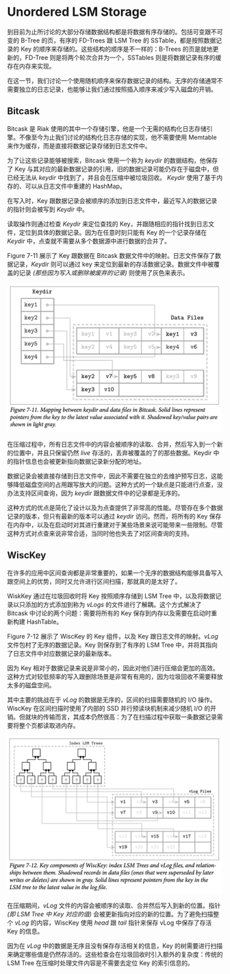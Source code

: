 # Unordered LSM Storage

到目前为止所讨论的大部分存储数据结构都是将数据有序存储的。包括可变跟不可变的 B-Tree 的页，有序的 FD-Trees 跟 LSM Tree 的 SSTable，都是按照数据记录的 Key 的顺序来存储的。这些结构的顺序是不一样的：B-Trees 的页是就地更新的，FD-Tree 则是将两个轮次合并为一个，SSTables 则是将数据记录有序的缓存在内存来实现。

在这一节，我们讨论一个使用随机顺序来保存数据记录的结构。无序的存储通常不需要独立的日志记录，也能够让我们通过按照插入顺序来减少写入磁盘的开销。

## Bitcask

Bitcask 是 Riak 使用的其中一个存储引擎，他是一个无需的结构化日志存储引擎。不像至今为止我们讨论的结构化日志存储的实现，他不需要使用 Memtable 来作为缓存，而是直接将数据记录存储到日志文件中。

为了让这些记录能够被搜索，Bitcask 使用一个称为 *keydir* 的数据结构，他保存了 Key 与其对应的最新数据记录的引用，旧的数据记录可能仍存在于磁盘中，但已经无法从 *keydir* 中找到了，并且会在压缩中被垃圾回收。 *Keydir* 使用了基于内存的、可以从日志文件中重建的 HashMap。

在写入时，Key 跟数据记录会被顺序的添加到日志文件中，最近写入的数据记录的指针则会被写到 *Keydir* 中。

读取操作则通过检查 *Keydir* 来定位查找的 Key，并跟随相应的指针找到日志文件，定位到具体的数据记录。因为在任意时刻只能有 Key 的一个记录存储在 *Keydir* 中，点查就不需要从多个数据源中进行数据的合并了。

Figure 7-11 展示了 Key 跟数据在 Bitcask 数据文件中的映射。日志文件保存了数据记录，*Keydir* 则可以通过 key 来定位到最新的存活数据记录。数据文件中被覆盖的记录 *(那些因为写入或删除被废弃的记录)* 则使用了灰色来表示。

![image-20210329214730009](chapter_7_5_unordered_lsm_storage.assets/image-20210329214730009.png)

在压缩过程中，所有日志文件中的内容会被顺序的读取、合并，然后写入到一个新的位置中，并且只保留仍然 *live* 存活的，丢弃被覆盖的了的那些数据。Keydir 中的指针信息也会被更新指向数据记录新分配的地址。

数据记录会被直接存储到日志文件中，因此不需要在独立的去维护预写日志，这能够降低磁盘空间的占用跟写放大的问题。这种方式的一个缺点是只能进行点查，没办法支持区间查询，因为 *keydir* 跟数据文件中的记录都是无序的。

这种方式的优点是简化了设计以及为点查提供了非常高的性能。尽管存在多个数据记录的版本，但只有最新的版本可以通过 *keydir* 访问。然而，将所有的 Key 保存在内存中，以及在启动时对其进行重建对于某些场景来说可能带来一些限制。尽管这种方式对点查来说非常合适，当同时他也失去了对区间查询的支持。

## WiscKey

在许多的应用中区间查询都是非常重要的，如果一个无序的数据结构能够具备写入跟空间上的优势，同时又允许进行区间扫描，那就真的是太好了。

WiskKey 通过在垃圾回收时将 Key 按照顺序存储到 LSM Tree 中，以及将数据记录以只添加的方式添加到称为 *vLogs* 的文件进行了解耦。这个方式解决了 Bitcask 中讨论的两个问题：需要将所有的 Key 保存到内存以及需要在启动时重新构建 HashTable。

Figure 7-12 展示了 WiscKey 的 Key 组件，以及 Key 跟日志文件的映射。*vLog* 文件包村了无序的数据记录。Key 则保存到了有序的 LSM Tree 中，并将其指向了日志文件中对应数据记录的最新版本。

因为 Key 相对于数据记录来说是非常小的，因此对他们进行压缩会更加的高效。这种方式对较低频率的写入跟删除场景是非常有有用的，因为垃圾回收不需要释放太多的磁盘空间。

其中主要的挑战在于 *vLog* 的数据是无序的，区间的扫描需要随机的 I/O 操作。WiscKey 在区间扫描时使用了内部的 SSD 并行预读块机制来减少随机 I/O 的开销。但就块的传输而言，其成本仍然很高：为了在扫描过程中获取一条数据记录需要将整个页都读取进内存。

![image-20210330113817244](chapter_7_5_unordered_lsm_storage.assets/image-20210330113817244.png)

在压缩期间，*vLog* 文件的内容会被顺序的读取、合并然后写入到新的位置。指针 *(即 LSM Tree 中 Key 对应的值)* 会被更新指向对应的新的位置。为了避免扫描整个 *vLog* 的内容，WiscKey 使用 *head* 跟 *tail* 指针来保存 vLog 中保存了存活 Key 的信息。

因为在 *vLog* 中的数据是无序且没有保存存活相关的信息，Key 的树需要进行扫描来确定哪些值是仍然存活的。这些检查会在垃圾回收时引入额外的复杂度：传统的 LSM Tree 在压缩时处理文件内容是不需要去定位 Key 的索引信息的。